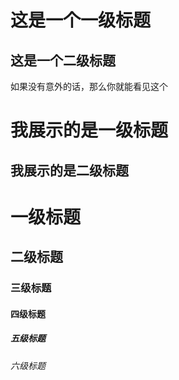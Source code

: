 # 这是一个一级标题
## 这是一个二级标题

如果没有意外的话，那么你就能看见这个

我展示的是一级标题
=================

我展示的是二级标题
-----------------

# 一级标题
## 二级标题
### 三级标题
#### 四级标题
##### 五级标题
###### 六级标题
